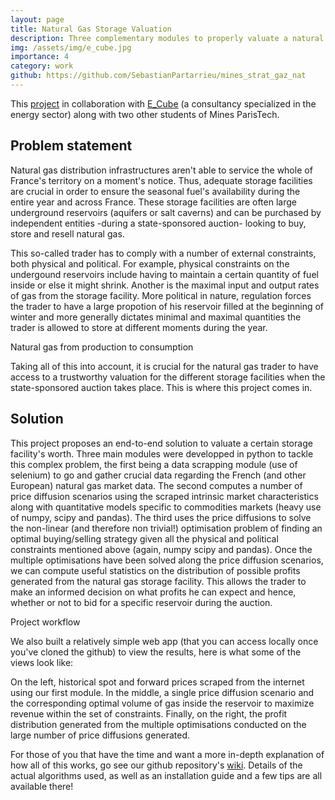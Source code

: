 ```yaml
---
layout: page
title: Natural Gas Storage Valuation
description: Three complementary modules to properly valuate a natural gas storage facility.
img: /assets/img/e_cube.jpg
importance: 4
category: work
github: https://github.com/SebastianPartarrieu/mines_strat_gaz_nat
---
```


This [project](https://github.com/SebastianPartarrieu/mines_strat_gaz_nat) in collaboration with [E_Cube](https://www.linkedin.com/company/e-cube-strategy-consultants/) (a consultancy specialized in the energy sector) along with two other students of Mines ParisTech.

## Problem statement

Natural gas distribution infrastructures aren't able to service the whole of France's territory on a moment's notice. Thus, adequate storage facilities are crucial in order to ensure the seasonal fuel's availability during the entire year and across France. These storage facilities are often large underground reservoirs (aquifers or salt caverns) and can be purchased by independent entities -during a state-sponsored auction- looking to buy, store and resell natural gas.

This so-called trader has to comply with a number of external constraints, both physical and political. For example, physical constraints on the undergound reservoirs include having to maintain a certain quantity of fuel inside or else it might shrink. Another is the maximal input and output rates of gas from the storage facility. More political in nature, regulation forces the trader to have a large propotion of his reservoir filled at the beginning of winter and more generally dictates minimal and maximal quantities the trader is allowed to store at different moments during the year.

<div class="row">
    <div class="col-sm mt-3 mt-md-0">
        <img class="img-fluid rounded z-depth-1" src="{{ '/assets/img/nat_gas_workflow.png' | relative_url }}" alt="" title="example image"/>
    </div>
</div>
<div class="caption">
    Natural gas from production to consumption
</div>

Taking all of this into account, it is crucial for the natural gas trader to have access to a trustworthy valuation for the different storage facilities when the state-sponsored auction takes place. This is where this project comes in.

## Solution

This project proposes an end-to-end solution to valuate a certain storage facility's worth. Three main modules were developped in python to tackle this complex problem, the first being a data scrapping module (use of selenium) to go and gather crucial data regarding the French (and other European) natural gas market data. The second computes a number of price diffusion scenarios using the scraped intrinsic market characteristics along with quantitative models specific to commodities markets (heavy use of numpy, scipy and pandas). The third uses the price diffusions to solve the non-linear (and therefore non trivial!) optimisation problem of finding an optimal buying/selling strategy given all the physical and political constraints mentioned above (again, numpy scipy and pandas). Once the multiple optimisations have been solved along the price diffusion scenarios, we can compute useful statistics on the distribution of possible profits generated from the natural gas storage facility. This allows the trader to make an informed decision on what profits he can expect and hence, whether or not to bid for a specific reservoir during the auction.

<div class="row">
    <div class="col-sm mt-3 mt-md-0">
        <img class="img-fluid rounded z-depth-1" src="{{ '/assets/img/project_workflow.png' | relative_url }}" alt="" title="example image"/>
    </div>
</div>
<div class="caption">
    Project workflow
</div>

We also built a relatively simple web app (that you can access locally once you've cloned the github) to view the results, here is what some of the views look like:

<div class="row">
    <div class="col-sm mt-3 mt-md-0">
        <img class="img-fluid rounded z-depth-1" src="{{ '/assets/img/spot_forward_prices.png' | relative_url }}" alt="" title="example image"/>
    </div>
    <div class="col-sm mt-3 mt-md-0">
        <img class="img-fluid rounded z-depth-1" src="{{ '/assets/img/diffusion_prix.png' | relative_url }}" alt="" title="example image"/>
    </div>
    <div class="col-sm mt-3 mt-md-0">
        <img class="img-fluid rounded z-depth-1" src="{{ '/assets/img/profits_gen.png' | relative_url }}" alt="" title="example image"/>
    </div>
</div>
<div class="caption">
    On the left, historical spot and forward prices scraped from the internet using our first module. In the middle, a single price diffusion scenario and the corresponding optimal volume of gas inside the reservoir to maximize revenue within the set of constraints. Finally, on the right, the profit distribution generated from the multiple optimisations conducted on the large number of price diffusions generated.
</div>

For those of you that have the time and want a more in-depth explanation of how all of this works, go see our github repository's [wiki](https://github.com/paplessix/mines_strat_gaz_nat/wiki). Details of the actual algorithms used, as well as an installation guide and a few tips are all available there!
